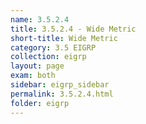 ```yaml
---
name: 3.5.2.4
title: 3.5.2.4 - Wide Metric
short-title: Wide Metric
category: 3.5 EIGRP
collection: eigrp
layout: page
exam: both
sidebar: eigrp_sidebar
permalink: 3.5.2.4.html
folder: eigrp
---
```

